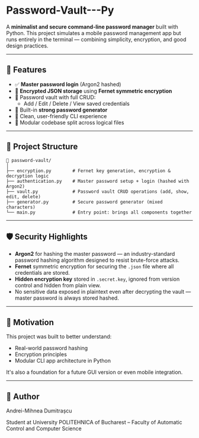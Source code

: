 # Password-Vault---Py

A **minimalist and secure command-line password manager** built with Python. This project simulates a mobile password management app but runs entirely in the terminal — combining simplicity, encryption, and good design practices.

---

## 🧠 Features

- ✅ **Master password login** (Argon2 hashed)
- 🔐 **Encrypted JSON storage** using **Fernet symmetric encryption**
- 📁 Password vault with full CRUD:
  - Add / Edit / Delete / View saved credentials
- 🎲 Built-in **strong password generator**
- 🧼 Clean, user-friendly CLI experience
- 🌱 Modular codebase split across logical files

---

## 🧱 Project Structure

```
📁 password-vault/
│
├── encryption.py        # Fernet key generation, encryption & decryption logic
├── authentication.py    # Master password setup + login (hashed with Argon2)
├── vault.py             # Password vault CRUD operations (add, show, edit, delete)
├── generator.py         # Secure password generator (mixed characters)
└── main.py              # Entry point: brings all components together
```

---

## 🛡️ Security Highlights

- **Argon2** for hashing the master password — an industry-standard password hashing algorithm designed to resist brute-force attacks.
- **Fernet** symmetric encryption for securing the `.json` file where all credentials are stored.
- **Hidden encryption key** stored in `.secret.key`, ignored from version control and hidden from plain view.
- No sensitive data exposed in plaintext even after decrypting the vault — master password is always stored hashed.

---

## 🧠 Motivation

This project was built to better understand:

- Real-world password hashing
- Encryption principles
- Modular CLI app architecture in Python

It's also a foundation for a future GUI version or even mobile integration.

---

## 👤 Author

Andrei-Mihnea Dumitrașcu

Student at University POLITEHNICA of Bucharest – Faculty of Automatic Control and Computer Science
